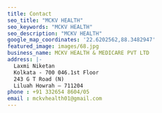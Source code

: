 ```yaml
---
title: Contact
seo_title: "MCKV HEALTH"
seo_keywords: "MCKV HEALTH"
seo_description: "MCKV HEALTH"
google_map_coordinates: '22.6202562,88.3482947'
featured_image: images/68.jpg
business_name: MCKV HEALTH & MEDICARE PVT LTD
address: |-
  Laxmi Niketan 
  Kolkata - 700 046.1st Floor
  243 G T Road (N)
  Liluah Howrah – 711204
phone : +91 332654 8604/05 
email : mckvhealth01@gmail.com
---
```

